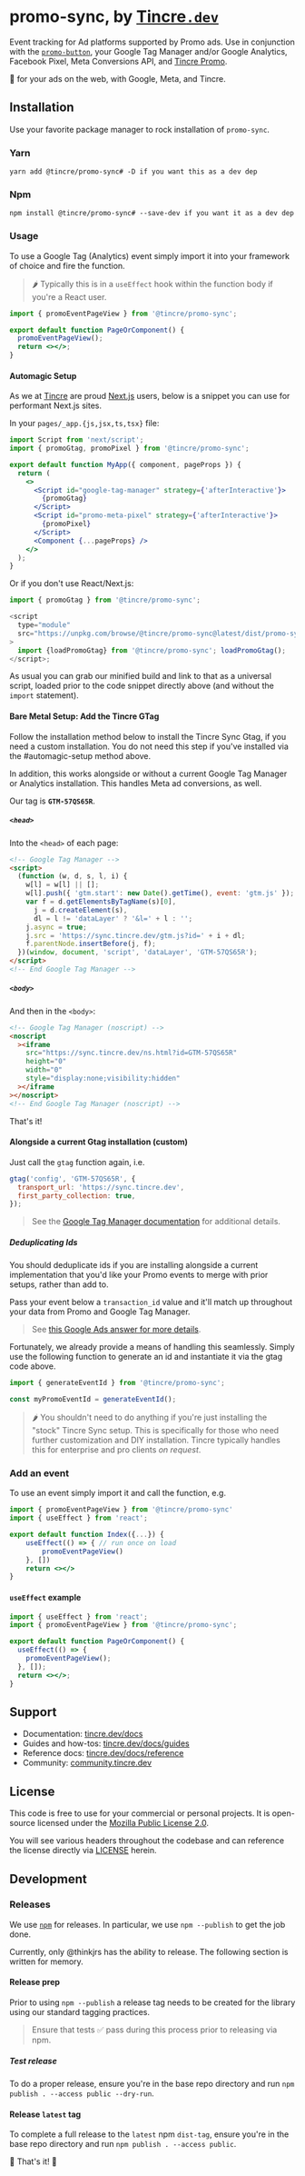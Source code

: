 # promo-sync, by [Tincre`.dev`](https://tincre.dev/)

Event tracking for Ad platforms supported by Promo ads. Use in conjunction with the [`promo-button`](https://github.com/Tincre/promo-button), your Google Tag Manager and/or Google Analytics, Facebook Pixel, Meta Conversions API, and [Tincre Promo](https://tincre.dev/promo').

🤯 for your ads on the web, with Google, Meta, and Tincre.

## Installation

Use your favorite package manager to rock installation of `promo-sync`.

### Yarn

```
yarn add @tincre/promo-sync# -D if you want this as a dev dep
```

### Npm

```
npm install @tincre/promo-sync# --save-dev if you want it as a dev dep
```

### Usage

To use a Google Tag (Analytics) event simply import it into your framework of choice and fire the function.

> 🌶️ Typically this is in a `useEffect` hook within the function body if you're a React user.

```jsx
import { promoEventPageView } from '@tincre/promo-sync';

export default function PageOrComponent() {
  promoEventPageView();
  return <></>;
}
```

#### Automagic Setup

As we at [Tincre](https://tincre.com) are proud [Next.js](https://nextjs.org) users, below is a snippet you can use for performant Next.js sites.

In your `pages/_app.{js,jsx,ts,tsx}` file:

```jsx
import Script from 'next/script';
import { promoGtag, promoPixel } from '@tincre/promo-sync';

export default function MyApp({ component, pageProps }) {
  return (
    <>
      <Script id="google-tag-manager" strategy={'afterInteractive'}>
        {promoGtag}
      </Script>
      <Script id="promo-meta-pixel" strategy={'afterInteractive'}>
        {promoPixel}
      </Script>
      <Component {...pageProps} />
    </>
  );
}
```

Or if you don't use React/Next.js:

```js
import { promoGtag } from '@tincre/promo-sync';

<script
  type="module"
  src="https://unpkg.com/browse/@tincre/promo-sync@latest/dist/promo-sync.esm.js"
>
  import {loadPromoGtag} from '@tincre/promo-sync'; loadPromoGtag();
</script>;
```

As usual you can grab our minified build and link to that as a universal script, loaded prior to the code snippet directly above (and without the `import` statement).

#### Bare Metal Setup: Add the Tincre GTag

Follow the installation method below to install the Tincre Sync Gtag, if you need a custom installation. You do not need this step if you've installed via the #automagic-setup method above.

In addition, this works alongside or without a current Google Tag Manager or Analytics installation. This handles Meta ad conversions, as well.

Our tag is **`GTM-57QS65R`**.

##### `<head>`

Into the `<head>` of each page:

```html
<!-- Google Tag Manager -->
<script>
  (function (w, d, s, l, i) {
    w[l] = w[l] || [];
    w[l].push({ 'gtm.start': new Date().getTime(), event: 'gtm.js' });
    var f = d.getElementsByTagName(s)[0],
      j = d.createElement(s),
      dl = l != 'dataLayer' ? '&l=' + l : '';
    j.async = true;
    j.src = 'https://sync.tincre.dev/gtm.js?id=' + i + dl;
    f.parentNode.insertBefore(j, f);
  })(window, document, 'script', 'dataLayer', 'GTM-57QS65R');
</script>
<!-- End Google Tag Manager -->
```

##### `<body>`

And then in the `<body>`:

```html
<!-- Google Tag Manager (noscript) -->
<noscript
  ><iframe
    src="https://sync.tincre.dev/ns.html?id=GTM-57QS65R"
    height="0"
    width="0"
    style="display:none;visibility:hidden"
  ></iframe
></noscript>
<!-- End Google Tag Manager (noscript) -->
```

That's it!

#### Alongside a current Gtag installation (custom)

Just call the `gtag` function again, i.e.

```js
gtag('config', 'GTM-57QS65R', {
  transport_url: 'https://sync.tincre.dev',
  first_party_collection: true,
});
```

> See the [Google Tag Manager documentation](https://developers.google.com/tag-platform/tag-manager/server-side/send-data#google_tag_gtagjs) for additional details.

##### Deduplicating Ids

You should deduplicate ids if you are installing alongside a current implementation that you'd like your Promo events to merge with prior setups, rather than add to.

Pass your event below a `transaction_id` value and it'll match up throughout your data from Promo and Google Tag Manager.

> See [this Google Ads answer for more details](https://support.google.com/google-ads/answer/6386790?hl=en).

Fortunately, we already provide a means of handling this seamlessly. Simply use the following function
to generate an id and instantiate it via the gtag code above.

```js
import { generateEventId } from '@tincre/promo-sync';

const myPromoEventId = generateEventId();
```

> 🌶️ You shouldn't need to do anything if you're just installing the "stock" Tincre Sync setup. This is specifically for those who need further customization and DIY installation. Tincre typically handles this for
> enterprise and pro clients _on request_.

### Add an event

To use an event simply import it and call the function, e.g.

```jsx
import { promoEventPageView } from '@tincre/promo-sync'
import { useEffect } from 'react';

export default function Index({...}) {
    useEffect(() => { // run once on load
        promoEventPageView()
    }, [])
    return <></>
}
```

#### `useEffect` example

```jsx
import { useEffect } from 'react';
import { promoEventPageView } from '@tincre/promo-sync';

export default function PageOrComponent() {
  useEffect(() => {
    promoEventPageView();
  }, []);
  return <></>;
}
```

## Support

- Documentation: [tincre.dev/docs](https://tincre.dev/docs)
- Guides and how-tos: [tincre.dev/docs/guides](https://tincre.dev/docs/guides)
- Reference docs: [tincre.dev/docs/reference](https://tincre.dev/docs/reference)
- Community: [community.tincre.dev](https://community.tincre.dev)

## License

This code is free to use for your commercial or personal projects. It is open-source
licensed under the [Mozilla Public License 2.0](https://www.mozilla.org/en-US/MPL/2.0/).

You will see various headers throughout the codebase and can reference the license
directly via [LICENSE](/LICENSE) herein.

## Development

### Releases

We use [`npm`](https://npmjs.com) for releases. In particular, we use
`npm --publish` to get the job done.

Currently, only @thinkjrs has the ability to release. The following section
is written for memory.

#### Release prep

Prior to using `npm --publish` a release tag needs to be created for
the library using our standard tagging practices.

> Ensure that tests :white_check_mark: pass during this process prior to
> releasing via npm.

##### Test release

To do a proper release, ensure you're in the base repo directory and run
`npm publish . --access public --dry-run`.

#### Release `latest` tag

To complete a full release to the `latest` npm `dist-tag`, ensure you're in
the base repo directory and run `npm publish . --access public`.

:tada: That's it! :tada:
